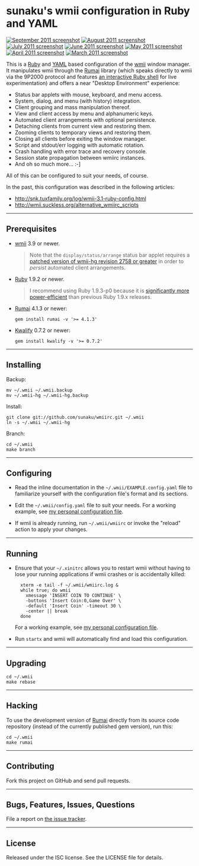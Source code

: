 sunaku's wmii configuration in Ruby and YAML
==============================================================================

[![September 2011 screenshot](http://ompldr.org/tYWg1eQ)](http://ompldr.org/vYWg1eQ)
[![August 2011 screenshot](http://ompldr.org/tOXJjcg)](http://ompldr.org/vOXJjcg)
[![July 2011 screenshot](http://ompldr.org/tOWk0Zw)](http://ompldr.org/vOWk0Zw)
[![June 2011 screenshot](http://ompldr.org/tOHZzcw)](http://ompldr.org/vOHZzcw)
[![May 2011 screenshot](http://ompldr.org/tOGxyZQ)](http://ompldr.org/vOGxyZQ)
[![April 2011 screenshot](http://ompldr.org/tODNuag)](http://ompldr.org/vODNuag)
[![March 2011 screenshot](http://ompldr.org/tN3l2bQ)](http://ompldr.org/vN3l2bQ)

This is a [Ruby] and [YAML] based configuration of the [wmii] window manager.
It manipulates wmii through the [Rumai] library (which speaks directly to wmii
via the 9P2000 protocol and features [an interactive Ruby shell][RumaiShell]
for live experimentation) and offers a near "Desktop Environment" experience:

* Status bar applets with mouse, keyboard, and menu access.
* System, dialog, and menu (with history) integration.
* Client grouping and mass manipulation thereof.
* View and client access by menu and alphanumeric keys.
* Automated client arrangements with optional persistence.
* Detaching clients from current view and restoring them.
* Zooming clients to temporary views and restoring them.
* Closing all clients before exiting the window manager.
* Script and stdout/err logging with automatic rotation.
* Crash handling with error trace and recovery console.
* Session state propagation between wmiirc instances.
* And oh so much more... :-]

All of this can be configured to suit your needs, of course.

[Ruby]: http://ruby-lang.org
[YAML]: http://yaml.org
[wmii]: http://wmii.suckless.org
[Rumai]: http://snk.tuxfamily.org/lib/rumai/
[RumaiShell]: http://snk.tuxfamily.org/lib/rumai/#EXAMPLES
[Kwalify]: http://www.kuwata-lab.com/kwalify/

In the past, this configuration was described in the following articles:

* <http://snk.tuxfamily.org/log/wmii-3.1-ruby-config.html>
* <http://wmii.suckless.org/alternative_wmiirc_scripts>

------------------------------------------------------------------------------
Prerequisites
------------------------------------------------------------------------------

* [wmii] 3.9 or newer.

  > Note that the `display/status/arrange` status bar applet requires a
  > [patched version of wmii-hg revision 2758 or greater](
  > http://code.google.com/p/wmii/issues/detail?id=232 ) in order to *persist*
  > automated client arrangements.

* [Ruby] 1.9.2 or newer.

  > I recommend using Ruby 1.9.3-p0 because it is [significantly more
  > power-efficient](
  > http://snk.tuxfamily.org/log/ruby-1.9.3-p0-power-efficiency.html ) than
  > previous Ruby 1.9.x releases.

* [Rumai] 4.1.3 or newer:

      gem install rumai -v '>= 4.1.3'

* [Kwalify] 0.7.2 or newer:

      gem install kwalify -v '>= 0.7.2'

------------------------------------------------------------------------------
Installing
------------------------------------------------------------------------------

Backup:

    mv ~/.wmii ~/.wmii.backup
    mv ~/.wmii-hg ~/.wmii-hg.backup

Install:

    git clone git://github.com/sunaku/wmiirc.git ~/.wmii
    ln -s ~/.wmii ~/.wmii-hg

Branch:

    cd ~/.wmii
    make branch

------------------------------------------------------------------------------
Configuring
------------------------------------------------------------------------------

* Read the inline documentation in the `~/.wmii/EXAMPLE.config.yaml` file to
  familiarize yourself with the configuration file's format and its sections.

* Edit the `~/.wmii/config.yaml` file to suit your needs.  For a working
  example, see [my personal configuration file](
  https://github.com/sunaku/wmiirc/blob/personal/config.yaml ).

* If wmii is already running, run `~/.wmii/wmiirc` or
  invoke the "reload" action to apply your changes.

------------------------------------------------------------------------------
Running
------------------------------------------------------------------------------

* Ensure that your `~/.xinitrc` allows you to restart wmii without having to
  lose your running applications if wmii crashes or is accidentally killed:

        xterm -e tail -f ~/.wmii/wmiirc.log &
        while true; do wmii
          xmessage 'INSERT COIN TO CONTINUE' \
          -buttons 'Insert Coin:0,Game Over' \
          -default 'Insert Coin' -timeout 30 \
          -center || break
        done

  For a working example, see [my personal configuration file](
  https://github.com/sunaku/home/blob/master/.xinitrc ).

* Run `startx` and wmii will automatically find and load this configuration.

------------------------------------------------------------------------------
Upgrading
------------------------------------------------------------------------------

    cd ~/.wmii
    make rebase

------------------------------------------------------------------------------
Hacking
------------------------------------------------------------------------------

To use the development version of [Rumai] directly from its source code
repository (instead of the currently published gem version), run this:

    cd ~/.wmii
    make rumai

------------------------------------------------------------------------------
Contributing
------------------------------------------------------------------------------

Fork this project on GitHub and send pull requests.

------------------------------------------------------------------------------
Bugs, Features, Issues, Questions
------------------------------------------------------------------------------

File a report on [the issue tracker](http://github.com/sunaku/wmiirc/issues/).

------------------------------------------------------------------------------
License
------------------------------------------------------------------------------

Released under the ISC license.  See the LICENSE file for details.
